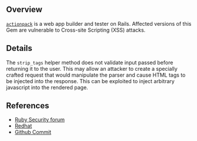 ## Overview
[`actionpack`](https://rubygems.org/gems/actionpack) is a web app builder and tester on Rails.
Affected versions of this Gem are vulnerable to Cross-site Scripting (XSS) attacks.

## Details
The `strip_tags` helper method does not validate input passed before returning it to the user. This may allow an attacker to create a specially crafted request that would manipulate the parser and cause HTML tags to be injected into the response.  This can be exploited to inject arbitrary javascript into the rendered page.

## References
- [Ruby Security forum](https://groups.google.com/forum/#!topic/rubyonrails-security/K5EwdJt06hI)
- [Redhat](https://bugzilla.redhat.com/show_bug.cgi?id=731436)
- [Github Commit](https://github.com/rails/rails/commit/586a944ddd4d03e66dea1093306147594748037a)
